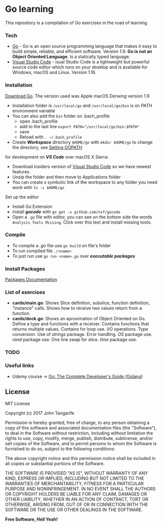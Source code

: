 # Go learning

This repository is a compilation of Go exercises in the road of learning

### Tech

* [Go] -  Go is an open source programming language that makes it easy to build simple, reliable, and efficient software. Version 1.9. **Go is not an Object Oriented Language**. Is a statically typed language.
* [Visual Studio Code] - isual Studio Code is a lightweight but powerful source code editor which runs on your desktop and is available for Windows, macOS and Linux. Version 1.16.

### Installation

[Download Go]. The version used was Apple macOS _Darwing_ version 1.9

+ Installation folder is `/usr/local/go` and `/usr/local/go/bin` is on _PATH_ environment variable
+ You can also add the `bin` folder on .bach_profile
    + open .bach_profile
    + add to the last line `export PATH="/usr/local/go/bin:$PATH"`
    + save
    + Reload with `. ~/.bash_profile`
+ Create ***Workspace*** directory `$HOME/go` with `mkdir $HOME/go` to change the directory, see [Setting GOPATH]

for development on ***VS Code*** over macOS X Sierra:

+ Download insiders version of [Visual Studio Code] so we have newest features.
+ Unzip the folder and then move to Applications folder
+ You can create s symbolic link of the workspace to any folder you need work with `ln -s $HOME/go`

Set up the editor

+ Install Go Extension
+ install ***gocode*** with `go get -v github.com/nsf/gocode`
+ Open a `.go` file with editor, you can see on the bottom side the words `Analysis Tools Missing`. Click over this text and install missing tools.

### Compile

+ To compile a _.go_ file use `go build` on file's folder
+ To run compiled file `./<name>`
+ To just run use `go run <name>.go` over ***executable packages***

### Install Packages

[Packages Documentation]


### List of exercises

+ **cards/main.go**: Shows Slice definition, subslice, function definition, "instance" calls. Shows how to receive two values return from a function.
+ **cards/deck.go**: Shows an aproximation of Object Oriented on Go. Define a type and functions with a receiver. Contains functions that returns multiple values. Contains for loop use. I/O operations. Type conversion. Use of _strings_ package. Error handling. _OS_ package use. _rand_ package use. One line swap for slice. _time_ package use.

### TODO

### Useful links

+ Udemy course -> [Go: The Complete Developer's Guide (Golang)]

License
----

MIT License

Copyright (c) 2017 John Tangarife

Permission is hereby granted, free of charge, to any person obtaining a copy
of this software and associated documentation files (the "Software"), to deal
in the Software without restriction, including without limitation the rights
to use, copy, modify, merge, publish, distribute, sublicense, and/or sell
copies of the Software, and to permit persons to whom the Software is
furnished to do so, subject to the following conditions:

The above copyright notice and this permission notice shall be included in all
copies or substantial portions of the Software.

THE SOFTWARE IS PROVIDED "AS IS", WITHOUT WARRANTY OF ANY KIND, EXPRESS OR
IMPLIED, INCLUDING BUT NOT LIMITED TO THE WARRANTIES OF MERCHANTABILITY,
FITNESS FOR A PARTICULAR PURPOSE AND NONINFRINGEMENT. IN NO EVENT SHALL THE
AUTHORS OR COPYRIGHT HOLDERS BE LIABLE FOR ANY CLAIM, DAMAGES OR OTHER
LIABILITY, WHETHER IN AN ACTION OF CONTRACT, TORT OR OTHERWISE, ARISING FROM,
OUT OF OR IN CONNECTION WITH THE SOFTWARE OR THE USE OR OTHER DEALINGS IN THE
SOFTWARE.

**Free Software, Hell Yeah!**

[//]: # (These are reference links used in the body of this note and get stripped out when the markdown processor does its job. There is no need to format nicely because it shouldn't be seen. Thanks SO - http://stackoverflow.com/questions/4823468/store-comments-in-markdown-syntax)

   [Go]: <https://golang.org/>
   [Download Go]: <https://golang.org/dl/>
   [Visual Studio Code]: <https://code.visualstudio.com/>
   [Setting GOPATH]: <https://github.com/golang/go/wiki/Setting-GOPATH>
   [Packages Documentation]: <https://golang.org/pkg/>
   [Go: The Complete Developer's Guide (Golang)]: <https://www.udemy.com/go-the-complete-developers-guide/learn/v4/overview>
